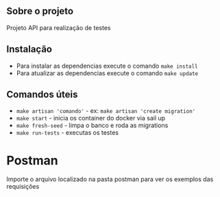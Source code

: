 ## Sobre o projeto

Projeto API para realização de testes

## Instalação

- Para instalar as dependencias execute o comando `make install`
- Para atualizar as dependencias execute o comando `make update`

## Comandos úteis

- `make artisan 'comando'` - ex: `make artisan 'create migration' `
- `make start` - inicia os container do docker via sail up
- `make fresh-seed` - limpa o banco e roda as migrations
- `make run-tests` - executas os testes

# Postman

Importe o arquivo localizado na pasta postman para ver os exemplos das requisições

